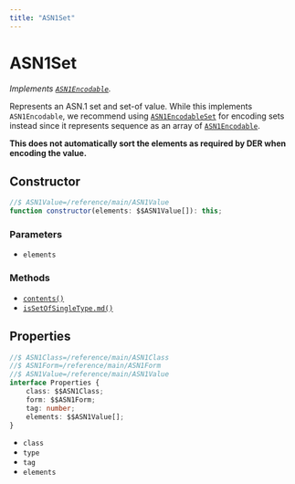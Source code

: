 ```yaml
---
title: "ASN1Set"
---
```


# ASN1Set

_Implements [`ASN1Encodable`](/reference/main/ASN1Encodable)._

Represents an ASN.1 set and set-of value. While this implements `ASN1Encodable`, we recommend using [`ASN1EncodableSet`](/reference/main/ASN1EncodableSet) for encoding sets instead since it represents sequence as an array of [`ASN1Encodable`](/reference/main/ASN1Encodable).

**This does not automatically sort the elements as required by DER when encoding the value.**

## Constructor

```ts
//$ ASN1Value=/reference/main/ASN1Value
function constructor(elements: $$ASN1Value[]): this;
```

### Parameters

- `elements`

### Methods

- [`contents()`](/reference/main/ASN1Set/contents)
- [`isSetOfSingleType.md()`](/reference/main/ASN1Set/isSetOfSingleType.md)

## Properties

```ts
//$ ASN1Class=/reference/main/ASN1Class
//$ ASN1Form=/reference/main/ASN1Form
//$ ASN1Value=/reference/main/ASN1Value
interface Properties {
	class: $$ASN1Class;
	form: $$ASN1Form;
	tag: number;
	elements: $$ASN1Value[];
}
```

- `class`
- `type`
- `tag`
- `elements`
